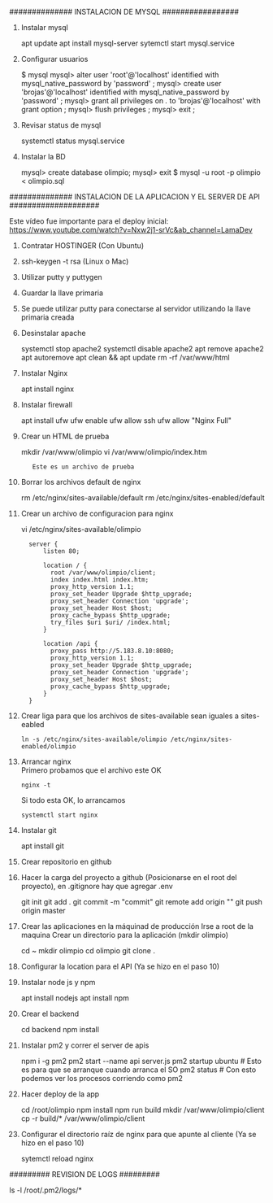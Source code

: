 ############## INSTALACION DE MYSQL #################
1. Instalar mysql

      apt update
      apt install mysql-server
      sytemctl start mysql.service

2. Configurar usuarios

      $ mysql
      mysql> alter user 'root'@'localhost' identified with mysql_native_password by 'password' ;
      mysql> create user 'brojas'@'localhost' identified with mysql_native_password by 'password' ;
      mysql> grant all privileges on *.* to 'brojas'@'localhost' with grant option ;
      mysql> flush privileges ;
      mysql> exit ;

3. Revisar status de mysql

      systemctl status mysql.service

4. Instalar la BD

      mysql> create database olimpio;
      mysql> exit
      $ mysql -u root -p olimpio < olimpio.sql



############## INSTALACION DE LA APLICACION Y EL SERVER DE API ####################

Este vídeo fue importante para el deploy inicial:
https://www.youtube.com/watch?v=Nxw2j1-srVc&ab_channel=LamaDev

1. Contratar HOSTINGER (Con Ubuntu)
2. ssh-keygen -t rsa (Linux o Mac)
2. Utilizar putty y puttygen
3. Guardar la llave primaria
4. Se puede utilizar putty para conectarse al servidor utilizando la llave primaria creada
5. Desinstalar apache

      systemctl stop apache2
      systemctl disable apache2
      apt remove apache2
      apt autoremove
      apt clean && apt update
      rm -rf /var/www/html

6. Instalar Nginx

      apt install nginx

7. Instalar firewall

      apt install ufw
      ufw enable
      ufw allow ssh
      ufw allow "Nginx Full"

8. Crear un HTML de prueba

      mkdir /var/www/olimpio
      vi /var/www/olimpio/index.htm

          Este es un archivo de prueba

9. Borrar los archivos default de nginx

      rm /etc/nginx/sites-available/default
      rm /etc/nginx/sites-enabled/default

10. Crear un archivo de configuracion para nginx

      vi /etc/nginx/sites-available/olimpio

          server {
              listen 80;

              location / {
                root /var/www/olimpio/client;
                index index.html index.htm;
                proxy_http_version 1.1;
                proxy_set_header Upgrade $http_upgrade;
                proxy_set_header Connection 'upgrade';
                proxy_set_header Host $host;
                proxy_cache_bypass $http_upgrade;
                try_files $uri $uri/ /index.html;
              }

              location /api {
                proxy_pass http://5.183.8.10:8080;
                proxy_http_version 1.1;
                proxy_set_header Upgrade $http_upgrade;
                proxy_set_header Connection 'upgrade';
                proxy_set_header Host $host;
                proxy_cache_bypass $http_upgrade;
              }
          }

11. Crear liga para que los archivos de sites-available sean iguales a sites-eabled

        ln -s /etc/nginx/sites-available/olimpio /etc/nginx/sites-enabled/olimpio

12. Arrancar nginx  
      Primero probamos que el archivo este OK

        nginx -t

      Si todo esta OK, lo arrancamos

        systemctl start nginx

13. Instalar git

      apt install git

14. Crear repositorio en github
15. Hacer la carga del proyecto a github (Posicionarse en el root del proyecto), en .gitignore hay que agregar .env

      git init
      git add .
      git commit -m "commit"
      git remote add origin "<github url>"
      git push origin master

16. Crear las aplicaciones en la máquinad de producción
      Irse a root de la maquina
      Crear un directorio para la aplicación (mkdir olimpio)

      cd ~
      mkdir olimpio
      cd olimpio
      git clone <git hub url> .

17. Configurar la location para el API (Ya se hizo en el paso 10)
18. Instalar node js y npm

      apt install nodejs
      apt install npm

19. Crear el backend

      cd backend
      npm install

20. Instalar pm2 y correr el server de apis

      npm i -g pm2
      pm2 start --name api server.js
      pm2 startup ubuntu                  # Esto es para que se arranque cuando arranca el SO
      pm2 status                          # Con esto podemos ver los procesos corriendo como pm2

21. Hacer deploy de la app

      cd /root/olimpio
      npm install
      npm run build
      mkdir /var/www/olimpio/client
      cp -r build/* /var/www/olimpio/client

22. Configurar el directorio raíz de nginx para que apunte al cliente (Ya se hizo en el paso 10)

      sytemctl reload nginx

######### REVISION DE LOGS #########

 ls -l /root/.pm2/logs/*


      
      
      
      
      
      
        

        

      
      
